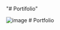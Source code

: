 "# Portifolio" 


![image](https://user-images.githubusercontent.com/89708002/194467319-df63f7a1-52d3-4600-ad1b-98b5ba3e7d8f.png)
#   P o r t f o l i o  
 